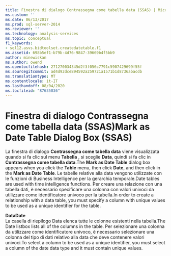 ```yaml
---
title: Finestra di dialogo Contrassegna come tabella data (SSAS) | Microsoft Docs
ms.custom: ''
ms.date: 06/13/2017
ms.prod: sql-server-2014
ms.reviewer: ''
ms.technology: analysis-services
ms.topic: conceptual
f1_keywords:
- sql12.asvs.bidtoolset.createdatetable.f1
ms.assetid: 698b5ef1-b79b-4d76-9847-39669b4f5bb9
author: minewiskan
ms.author: owend
ms.openlocfilehash: 271270034345d2f3f056c7791c5907429699f55f
ms.sourcegitcommit: ad4d92dce894592a259721a1571b1d8736abacdb
ms.translationtype: MT
ms.contentlocale: it-IT
ms.lasthandoff: 08/04/2020
ms.locfileid: "87635836"
---
```

# <a name="mark-as-date-table-dialog-box-ssas"></a><span data-ttu-id="b4b00-102">Finestra di dialogo Contrassegna come tabella data (SSAS)</span><span class="sxs-lookup"><span data-stu-id="b4b00-102">Mark as Date Table Dialog Box (SSAS)</span></span>
  <span data-ttu-id="b4b00-103">La finestra di dialogo **Contrassegna come tabella data** viene visualizzata quando si fa clic sul menu **Tabella** , si sceglie **Data**, quindi si fa clic in **Contrassegna come tabella data**.</span><span class="sxs-lookup"><span data-stu-id="b4b00-103">The **Mark as Date Table** dialog box appears when you click the **Table** menu, then click **Date**, and then click in the **Mark as Date Table**.</span></span> <span data-ttu-id="b4b00-104">Le tabelle relative alla data vengono utilizzate con le funzioni di Business Intelligence per la gerarchia temporale.</span><span class="sxs-lookup"><span data-stu-id="b4b00-104">Date tables are used with time intelligence functions.</span></span> <span data-ttu-id="b4b00-105">Per creare una relazione con una tabella dati, è necessario specificare una colonna con valori univoci da utilizzare come identificatore univoco per la tabella.</span><span class="sxs-lookup"><span data-stu-id="b4b00-105">In order to create a relationship with a data table, you must specify a column with unique values to be used as a unique identifier for the table.</span></span>  
  
 <span data-ttu-id="b4b00-106">**Data**</span><span class="sxs-lookup"><span data-stu-id="b4b00-106">**Date**</span></span>  
 <span data-ttu-id="b4b00-107">La casella di riepilogo Data elenca tutte le colonne esistenti nella tabella.</span><span class="sxs-lookup"><span data-stu-id="b4b00-107">The Date listbox lists all of the columns in the table.</span></span> <span data-ttu-id="b4b00-108">Per selezionare una colonna da utilizzare come identificatore univoco, è necessario selezionare una colonna del tipo di dati relativo alla data che deve contenere valori univoci.</span><span class="sxs-lookup"><span data-stu-id="b4b00-108">To select a column to be used as a unique identifier, you must select a column of the date data type and it must contain unique values.</span></span>  
  
  
